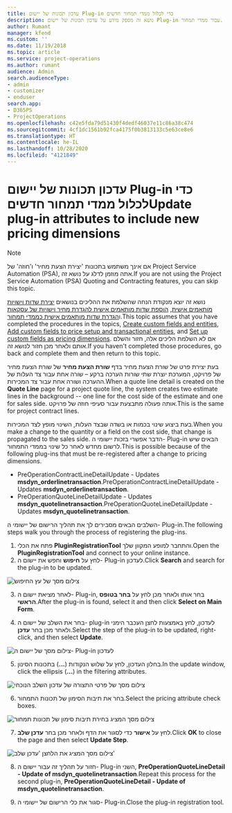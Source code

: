 ```yaml
---
title: עדכון תכונות של יישום Plug-in כדי לכלול ממדי תמחור חדשים
description: נושא זה מספק מידע על עדכון תכונות של יישום Plug-in עבור ממדי תמחור.
author: Rumant
manager: kfend
ms.custom: ''
ms.date: 11/19/2018
ms.topic: article
ms.service: project-operations
ms.author: rumant
audience: Admin
search.audienceType:
- admin
- customizer
- enduser
search.app:
- D365PS
- ProjectOperations
ms.openlocfilehash: c42e5fda79d51430f4dedf46037e11c86a38c474
ms.sourcegitcommit: 4cf1dc1561b92fca4175f0b3813133c5e63ce8e6
ms.translationtype: HT
ms.contentlocale: he-IL
ms.lasthandoff: 10/28/2020
ms.locfileid: "4121849"
---
```

# <a name="update-plug-in-attributes-to-include-new-pricing-dimensions"></a><span data-ttu-id="4cf5c-103">עדכון תכונות של יישום Plug-in כדי לכלול ממדי תמחור חדשים</span><span class="sxs-lookup"><span data-stu-id="4cf5c-103">Update plug-in attributes to include new pricing dimensions</span></span>

> [!NOTE]
> <span data-ttu-id="4cf5c-104">אם אינך משתמש בתכונות 'יצירת הצעת מחיר' ו'חוזה' של Project Service Automation ‏(PSA), אתה מוזמן לדלג על נושא זה.</span><span class="sxs-lookup"><span data-stu-id="4cf5c-104">If you are not using the Project Service Automation (PSA) Quoting and Contracting features, you can skip this topic.</span></span>

<span data-ttu-id="4cf5c-105">נושא זה יוצא מנקודת הנחה שהשלמת את ההליכים בנושאים [יצירת שדות וישויות מותאמים אישית](create-custom-fields-entities.md), [הוספת שדות מותאמים אישית להגדרת מחיר וישויות של עסקאות](field-references.md) ו[הגדרת שדות מותאמים אישית כממדי תמחור](set-up-pricing-dimensions.md).</span><span class="sxs-lookup"><span data-stu-id="4cf5c-105">This topic assumes that you have completed the procedures in the topics, [Create custom fields and entities](create-custom-fields-entities.md), [Add custom fields to price setup and transactional entities](field-references.md), and [Set up custom fields as pricing dimensions](set-up-pricing-dimensions.md).</span></span> <span data-ttu-id="4cf5c-106">אם לא השלמת הליכים אלה, חזור והשלם אותם ולאחר מכן חזור לנושא זה.</span><span class="sxs-lookup"><span data-stu-id="4cf5c-106">If you haven't completed those procedures, go back and complete them and then return to this topic.</span></span>

<span data-ttu-id="4cf5c-107">בעת יצירת פרט של שורת הצעת מחיר בדף **שורת הצעת מחיר** של שורת הצעת מחיר של פרויקט, המערכת יוצרת שתי שורות הערכה ברקע – שורה אחת עבור צד העלות של ההערכה ושורה אחת עבור צד המכירות.</span><span class="sxs-lookup"><span data-stu-id="4cf5c-107">When a quote line detail is created on the **Quote Line** page for a project quote line, the system creates two estimate lines in the background -- one line for the cost side of the estimate and one for sales side.</span></span> <span data-ttu-id="4cf5c-108">אותה פעולה מתבצעת עבור סעיפי חוזה של פרויקט.</span><span class="sxs-lookup"><span data-stu-id="4cf5c-108">This is the same  for project contract lines.</span></span>

<span data-ttu-id="4cf5c-109">בעת ביצוע שינוי בכמות או בשדה שבצד העלות, השינוי מופץ לצד המכירות.</span><span class="sxs-lookup"><span data-stu-id="4cf5c-109">When you make a change to the quantity or a field on the cost side, that change is propagated to the sales side.</span></span> <span data-ttu-id="4cf5c-110">הדבר אפשרי בזכות יישומי ה- Plug-in הבאים שיש לרשום מחדש לאחר כל שינוי בממדי התמחור.</span><span class="sxs-lookup"><span data-stu-id="4cf5c-110">This is possible because of the following plug-ins that must be re-registered after a change to pricing dimensions.</span></span>

- <span data-ttu-id="4cf5c-111">PreOperationContractLineDetailUpdate - Updates **msdyn_orderlinetransaction**.</span><span class="sxs-lookup"><span data-stu-id="4cf5c-111">PreOperationContractLineDetailUpdate - Updates **msdyn_orderlinetransaction**.</span></span>
- <span data-ttu-id="4cf5c-112">PreOperationQuoteLineDetailUpdate - Updates **msdyn_quotelinetransaction**.</span><span class="sxs-lookup"><span data-stu-id="4cf5c-112">PreOperationQuoteLineDetailUpdate - Updates **msdyn_quotelinetransaction**.</span></span>

<span data-ttu-id="4cf5c-113">השלבים הבאים מסבירים לך את תהליך הרישום של יישומי ה- Plug-in.</span><span class="sxs-lookup"><span data-stu-id="4cf5c-113">The following steps walk you through the process of registering the plug-ins.</span></span>

1. <span data-ttu-id="4cf5c-114">פתח את הכלי **PluginRegistrationTool** והתחבר למופע המקוון שלך.</span><span class="sxs-lookup"><span data-stu-id="4cf5c-114">Open the **PluginRegistrationTool** and connect to your online instance.</span></span>
2. <span data-ttu-id="4cf5c-115">לחץ על **חיפוש** וחפש את יישום ה- Plug-in לעדכון.</span><span class="sxs-lookup"><span data-stu-id="4cf5c-115">Click **Search** and search for the plug-in to be updated.</span></span>

 ![צילום מסך של עץ החיפוש](media/PRT-1.png)

3. <span data-ttu-id="4cf5c-117">לאחר מציאת יישום ה- Plug-in, בחר אותו ולאחר מכן לחץ על **בחר בטופס הראשי**.</span><span class="sxs-lookup"><span data-stu-id="4cf5c-117">After the plug-in is found, select it and then click **Select on Main Form**.</span></span>

4. <span data-ttu-id="4cf5c-118">בחר את השלב של יישום ה- plug-in לעדכון, לחץ באמצעות לחצן העכבר הימני ולאחר מכן בחר **עדכן**.</span><span class="sxs-lookup"><span data-stu-id="4cf5c-118">Select the step of the plug-in to be updated, right-click, and then select **Update**.</span></span>

 ![צילום מסך של יישום ה- Plug-in לעדכון](media/PRT-2.png)
 
5. <span data-ttu-id="4cf5c-120">בחלון העדכון, לחץ על שלוש הנקודות (**...**) בתכונות הסינון.</span><span class="sxs-lookup"><span data-stu-id="4cf5c-120">In the update window, click the ellipsis (**...**) in the filtering attributes.</span></span>

 ![צילום מסך של פרטי התצורה של עדכון השלב הנוכחי](media/PRT-3.png)
 
6. <span data-ttu-id="4cf5c-122">בחר את תיבות הסימון של תכונות התמחור.</span><span class="sxs-lookup"><span data-stu-id="4cf5c-122">Select the pricing attribute check boxes.</span></span>

 ![צילום מסך המציג בחירת תיבות סימון של תכונות תמחור](media/PRT-4.png)

7. <span data-ttu-id="4cf5c-124">לחץ על **אישור** כדי לסגור את הדף ולאחר מכן בחר **עדכן שלב**.</span><span class="sxs-lookup"><span data-stu-id="4cf5c-124">Click **OK** to close the page and then select **Update Step**.</span></span>

 ![צילום מסך המציג את הלחצן 'עדכן שלב'](media/PRT-5.png)
 
8. <span data-ttu-id="4cf5c-126">חזור על תהליך זה עבור יישום ה- Plug-in השני, **PreOperationQuoteLineDetail - Update of msdyn_quotelinetransaction**.</span><span class="sxs-lookup"><span data-stu-id="4cf5c-126">Repeat this process for the second plug-in, **PreOperationQuoteLineDetail - Update of msdyn_quotelinetransaction**.</span></span>

9. <span data-ttu-id="4cf5c-127">סגור את כלי הרישום של יישומי ה- Plug-in.</span><span class="sxs-lookup"><span data-stu-id="4cf5c-127">Close the plug-in registration tool.</span></span>

